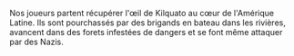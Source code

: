 Nos joueurs partent récupérer l'œil de Kilquato au cœur de l'Amérique
Latine. Ils sont pourchassés par des brigands en bateau dans les
rivières, avancent dans des forets infestées de dangers et se font même
attaquer par des Nazis.

